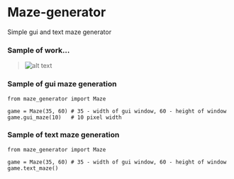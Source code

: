 # Maze-generator
Simple gui and text maze generator

### Sample of work...

  >  ![alt text](https://image.ibb.co/nqeQaG/maze.png)
  
### Sample of gui maze generation  

```
from maze_generator import Maze

game = Maze(35, 60) # 35 - width of gui window, 60 - height of window
game.gui_maze(10)   # 10 pixel width
```
    
### Sample of text maze generation  

```
from maze_generator import Maze

game = Maze(35, 60) # 35 - width of gui window, 60 - height of window
game.text_maze()
```
